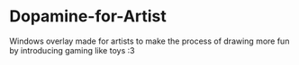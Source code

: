 # Dopamine-for-Artist
Windows overlay made for artists to make the process of drawing more fun by introducing gaming like toys :3
